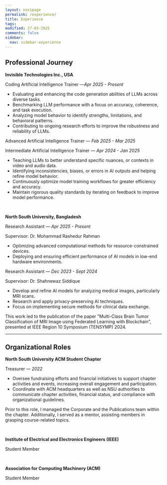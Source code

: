 ```yaml
---
layout: novipage
permalink: /experience/
title: Experience
tags: 
modified: 27-03-2025
comments: false
sidebar:
  nav: sidebar-experience
---
```


## Professional Journey

**Invisible Technologies Inc., USA** 

Coding Artificial Intelligence Trainer &mdash;*Apr 2025 - Present*
- Evaluating and enhancing the code generation abilities of LLMs across diverse tasks.
- Benchmarking LLM performance with a focus on accuracy, coherence, and task execution.
- Analyzing model behavior to identify strengths, limitations, and behavioral patterns.
- Contributing to ongoing research efforts to improve the robustness and reliability of LLMs.

Advanced Artificial Intelligence Trainer &mdash; *Feb 2025 - Mar 2025* 

Intermediate Artificial Intelligence Trainer &mdash; *Apr 2024 - Jan 2025*
- Teaching LLMs to better understand specific nuances, or contexts in video and audio data.
- Identifying inconsistencies, biases, or errors in AI outputs and helping refine model behavior. 
- Continuously optimize model training workflows for greater efficiency and accuracy.
- Maintain rigorous quality standards by iterating on feedback to improve model performance.

<br>

**North South University, Bangladesh**

Research Assistant &mdash; *Apr 2025 - Present*

Supervisor: Dr. Mohammad Rashedur Rahman
- Optimizing advanced computational methods for resource-constrained devices.
- Deploying and ensuring efficient performance of AI models in low-end hardware environments.

Research Assistant &mdash; *Dec 2023 - Sept 2024*

Supervisor: Dr. Shahnewaz Siddique
- Develop and refine AI models for analyzing medical images, particularly MRI scans.
- Research and apply privacy-preserving AI techniques. 
- Focus on implementing secure methods for clinical data exchange.

This work led to the publication of the paper "Multi-Class Brain Tumor Classification of MRI Image using Federated Learning with Blockchain", presented at IEEE Region 10 Symposium (TENSYMP) 2024.

<hr>

## Organizational Roles

**North South University ACM Student Chapter** 

Treasurer &mdash; *2022*

-  Oversee fundraising efforts and financial initiatives to support chapter activities and events, increasing overall
engagement and participation.
- Coordinate with ACM headquarters as well as NSU authorities to communicate chapter activities, financial status,
and compliance with organizational guidelines.

Prior to this role, I managed the Corporate and the Publications team within the chapter. Additionally, I served as a mentor, assisting members in grasping course-related topics. 

<br>

**Institute of Electrical and Electronics Engineers (IEEE)**

Student Member

<br>

**Association for Computing Machinery (ACM)**

Student Member




